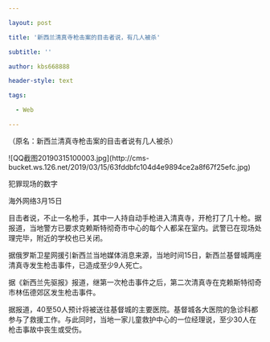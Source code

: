 ---
layout: post
title: '新西兰清真寺枪击案的目击者说，有几人被杀'
subtitle: ''
author: kbs668888
header-style: text
tags:
  - Web
---
（原名：新西兰清真寺枪击案的目击者说有几人被杀）

![QQ截图20190315100003.jpg](http://cms-
bucket.ws.126.net/2019/03/15/63fddbfc104d4e9894ce2a8f67f25efc.jpg)

犯罪现场的数字

海外网络3月15日

目击者说，不止一名枪手，其中一人持自动手枪进入清真寺，开枪打了几十枪。据报道，当地警方已要求克赖斯特彻奇市中心的每个人都呆在室内。武警已在现场处理完毕，附近的学校也已关闭。

据俄罗斯卫星网援引新西兰当地媒体消息来源，当地时间15日，新西兰基督城两座清真寺发生枪击事件，已造成至少9人死亡。

据《新西兰先驱报》报道，继第一次枪击事件之后，第二次清真寺在克赖斯特彻奇市林伍德郊区发生枪击事件。

据报道，40至50人预计将被送往基督城的主要医院。基督城各大医院的急诊科都参与了救援工作。与此同时，当地一家儿童救护中心的一位经理说，至少30人在枪击事故中丧生或受伤。

